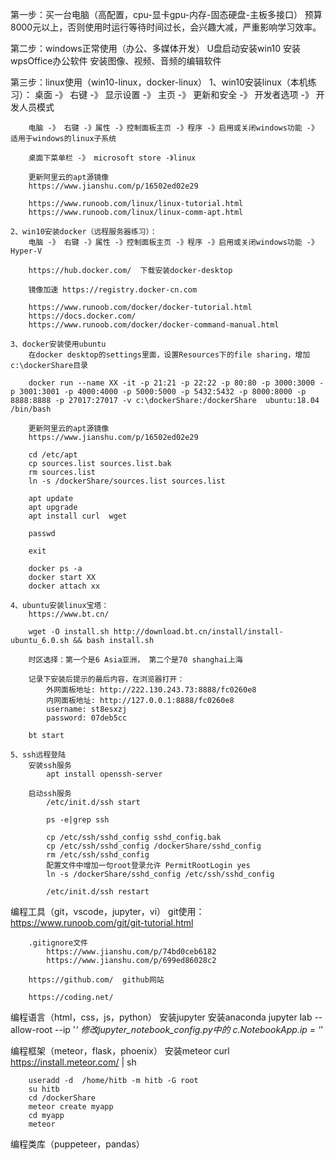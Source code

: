 第一步：买一台电脑（高配置，cpu-显卡gpu-内存-固态硬盘-主板多接口）
    预算8000元以上，否则使用时运行等待时间过长，会兴趣大减，严重影响学习效率。

第二步：windows正常使用（办公、多媒体开发）
    U盘启动安装win10
    安装wpsOffice办公软件
    安装图像、视频、音频的编辑软件

第三步：linux使用（win10-linux，docker-linux）
    1、win10安装linux（本机练习）：
        桌面 -》 右键 -》 显示设置 -》 主页 -》 更新和安全 -》 开发者选项 -》 开发人员模式

        电脑 -》 右键 -》属性 -》控制面板主页 -》程序 -》启用或关闭windows功能 -》适用于windows的linux子系统

        桌面下菜单栏 -》 microsoft store -》linux

        更新阿里云的apt源镜像
        https://www.jianshu.com/p/16502ed02e29

        https://www.runoob.com/linux/linux-tutorial.html
        https://www.runoob.com/linux/linux-comm-apt.html

    2、win10安装docker（远程服务器练习）：
        电脑 -》 右键 -》属性 -》控制面板主页 -》程序 -》启用或关闭windows功能 -》Hyper-V 

        https://hub.docker.com/  下载安装docker-desktop

        镜像加速 https://registry.docker-cn.com

        https://www.runoob.com/docker/docker-tutorial.html
        https://docs.docker.com/
        https://www.runoob.com/docker/docker-command-manual.html

    3、docker安装使用ubuntu
        在docker desktop的settings里面，设置Resources下的file sharing，增加c:\dockerShare目录

        docker run --name XX -it -p 21:21 -p 22:22 -p 80:80 -p 3000:3000 -p 3001:3001 -p 4000:4000 -p 5000:5000 -p 5432:5432 -p 8000:8000 -p 8888:8888 -p 27017:27017 -v c:\dockerShare:/dockerShare  ubuntu:18.04 /bin/bash

        更新阿里云的apt源镜像
        https://www.jianshu.com/p/16502ed02e29

        cd /etc/apt
        cp sources.list sources.list.bak
        rm sources.list
        ln -s /dockerShare/sources.list sources.list

        apt update
        apt upgrade
        apt install curl  wget
        
        passwd

        exit

        docker ps -a
        docker start XX
        docker attach xx

    4、ubuntu安装linux宝塔：
        https://www.bt.cn/

        wget -O install.sh http://download.bt.cn/install/install-ubuntu_6.0.sh && bash install.sh

        时区选择：第一个是6 Asia亚洲， 第二个是70 shanghai上海

        记录下安装后提示的最后内容，在浏览器打开：        
            外网面板地址: http://222.130.243.73:8888/fc0260e8
            内网面板地址: http://127.0.0.1:8888/fc0260e8
            username: st8esxzj
            password: 07deb5cc
        
        bt start
    
    5、ssh远程登陆
        安装ssh服务
            apt install openssh-server
        
        启动ssh服务
            /etc/init.d/ssh start

            ps -e|grep ssh

            cp /etc/ssh/sshd_config sshd_config.bak
            cp /etc/ssh/sshd_config /dockerShare/sshd_config
            rm /etc/ssh/sshd_config
            配置文件中增加一句root登录允许 PermitRootLogin yes
            ln -s /dockerShare/sshd_config /etc/ssh/sshd_config

            /etc/init.d/ssh restart


编程工具（git，vscode，jupyter，vi）
    git使用：
        https://www.runoob.com/git/git-tutorial.html

        .gitignore文件
            https://www.jianshu.com/p/74bd0ceb6182
            https://www.jianshu.com/p/699ed86028c2
        
        https://github.com/  github网站  
        
        https://coding.net/

编程语言（html，css，js，python）
    安装jupyter
        安装anaconda
        jupyter lab --allow-root --ip '*' 
        修改jupyter_notebook_config.py中的
            c.NotebookApp.ip = '*'

编程框架（meteor，flask，phoenix）
    安装meteor
        curl https://install.meteor.com/ | sh

        useradd -d  /home/hitb -m hitb -G root
        su hitb
        cd /dockerShare
        meteor create myapp
        cd myapp
        meteor

编程类库（puppeteer，pandas）




